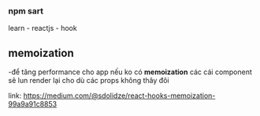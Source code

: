 ### npm sart

learn - reactjs - hook

## memoization

-để tăng performance cho app nếu ko có **memoization** các cái component sẽ lun render lại cho dù các props không thây đôi

link: https://medium.com/@sdolidze/react-hooks-memoization-99a9a91c8853

